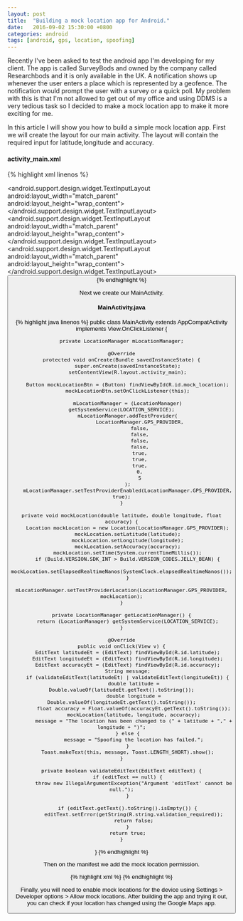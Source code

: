 ```yaml
---
layout: post
title:  "Building a mock location app for Android."
date:   2016-09-02 15:30:00 +0800
categories: android
tags: [android, gps, location, spoofing]
---
```

<p>Recently I've been asked to test the android app I'm developing for my client.
The app is called SurveyBods and owned by the company called Researchbods and it is only available in the UK.
A notification shows up whenever the user enters a place which is represented by a geofence.
The notification would prompt the user with a survey or a quick poll.
My problem with this is that I'm not allowed to get out of my office and using DDMS is a very tedious task so I decided to make a mock location app to make it more exciting for me.</p>

<p>In this article I will show you how to build a simple mock location app.
First we will create the layout for our main activity.
The layout will contain the required input for latitude,longitude and accuracy.</p>

<h4>activity_main.xml</h4>

{% highlight xml linenos %}
<?xml version="1.0" encoding="utf-8"?>
<LinearLayout xmlns:android="http://schemas.android.com/apk/res/android"
    xmlns:tools="http://schemas.android.com/tools"
    android:layout_width="match_parent"
    android:layout_height="match_parent"
    android:orientation="vertical"
    android:paddingBottom="@dimen/activity_vertical_margin"
    android:paddingLeft="@dimen/activity_horizontal_margin"
    android:paddingRight="@dimen/activity_horizontal_margin"
    android:paddingTop="@dimen/activity_vertical_margin"
    tools:context="com.emmanuelcorrales.locationspoofer.MainActivity">
    <android.support.design.widget.TextInputLayout
        android:layout_width="match_parent"
        android:layout_height="wrap_content">
        <EditText
            android:id="@+id/latitude"
            android:layout_width="match_parent"
            android:layout_height="wrap_content"
            android:ems="10"
            android:hint="@string/latitude"
            android:inputType="numberDecimal|numberSigned" />
    </android.support.design.widget.TextInputLayout>
    <android.support.design.widget.TextInputLayout
        android:layout_width="match_parent"
        android:layout_height="wrap_content">
        <EditText
            android:id="@+id/longitude"
            android:layout_width="match_parent"
            android:layout_height="wrap_content"
            android:ems="10"
            android:hint="@string/longitude"
            android:inputType="numberDecimal|numberSigned" />
    </android.support.design.widget.TextInputLayout>
    <android.support.design.widget.TextInputLayout
        android:layout_width="match_parent"
        android:layout_height="wrap_content">
        <EditText
            android:id="@+id/accuracy"
            android:layout_width="match_parent"
            android:layout_height="wrap_content"
            android:ems="10"
            android:hint="@string/accuracy"
            android:inputType="numberDecimal" />
    </android.support.design.widget.TextInputLayout>
    <Button
        android:id="@+id/mock_location"
        android:layout_width="wrap_content"
        android:layout_height="wrap_content"
        android:text="OK" />
</LinearLayout>
{% endhighlight %}

<p>Next we create our MainActivity.</p>

<h4>MainActivity.java</h4>
{% highlight java linenos %}
public class MainActivity extends AppCompatActivity implements View.OnClickListener {

    private LocationManager mLocationManager;

    @Override
    protected void onCreate(Bundle savedInstanceState) {
        super.onCreate(savedInstanceState);
        setContentView(R.layout.activity_main);

        Button mockLocationBtn = (Button) findViewById(R.id.mock_location);
        mockLocationBtn.setOnClickListener(this);

        mLocationManager = (LocationManager) getSystemService(LOCATION_SERVICE);
        mLocationManager.addTestProvider(
                LocationManager.GPS_PROVIDER,
                false,
                false,
                false,
                false,
                true,
                true,
                true,
                0,
                5
        );
        mLocationManager.setTestProviderEnabled(LocationManager.GPS_PROVIDER, true);
    }

    private void mockLocation(double latitude, double longitude, float accuracy) {
        Location mockLocation = new Location(LocationManager.GPS_PROVIDER);
        mockLocation.setLatitude(latitude);
        mockLocation.setLongitude(longitude);
        mockLocation.setAccuracy(accuracy);
        mockLocation.setTime(System.currentTimeMillis());
        if (Build.VERSION.SDK_INT > Build.VERSION_CODES.JELLY_BEAN) {
            mockLocation.setElapsedRealtimeNanos(SystemClock.elapsedRealtimeNanos());
        }
        mLocationManager.setTestProviderLocation(LocationManager.GPS_PROVIDER, mockLocation);
    }

    private LocationManager getLocationManager() {
        return (LocationManager) getSystemService(LOCATION_SERVICE);
    }

    @Override
    public void onClick(View v) {
        EditText latitudeEt = (EditText) findViewById(R.id.latitude);
        EditText longitudeEt = (EditText) findViewById(R.id.longitude);
        EditText accuracyEt = (EditText) findViewById(R.id.accuracy);
        String message;
        if (validateEditText(latitudeEt) | validateEditText(longitudeEt)) {
            double latitude = Double.valueOf(latitudeEt.getText().toString());
            double longitude = Double.valueOf(longitudeEt.getText().toString());
            float accuracy = Float.valueOf(accuracyEt.getText().toString());
            mockLocation(latitude, longitude, accuracy);
            message = "The location has been changed to (" + latitude + "," + longitude + ")";
        } else {
            message = "Spoofing the location has failed.";
        }
        Toast.makeText(this, message, Toast.LENGTH_SHORT).show();
    }

    private boolean validateEditText(EditText editText) {
        if (editText == null) {
            throw new IllegalArgumentException("Argument 'editText' cannot be null.");
        }

        if (editText.getText().toString().isEmpty()) {
            editText.setError(getString(R.string.validation_required));
            return false;
        }
        return true;
    }
}
{% endhighlight %}

<p>Then on the manifest we add the mock location permission.</p>

{% highlight xml %}
<uses-permission android:name="android.permission.ACCESS_MOCK_LOCATION" />
{% endhighlight %}

<p>Finally, you will need to enable mock locations for the device using Settings > Developer options > Allow mock locations. After building the app and trying it out, you can check if your location has changed using the Google Maps app.</p>

